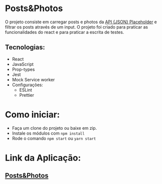 # Posts&Photos

O projeto consiste em carregar posts e photos da [API {JSON} Placeholder](https://jsonplaceholder.typicode.com/) e filtrar os posts através de um input. O projeto foi criado para praticar as funcionalidades do react e para praticar
a escrita de testes.

## Tecnologias:
  - React
  - JavaScript
  - Prop-types
  - Jest
  - Mock Service worker
  - Configurações:
    - ESLint
    - Prettier

# Como iniciar:

  - Faça um clone do projeto ou baixe em zip.
  - Instale os módulos com `npm install`
  - Rode o comando `npm start` ou `yarn start`

# Link da Aplicação:

## [Posts&Photos](https://app.netlify.com/sites/postsandphotos/settings/domain)
